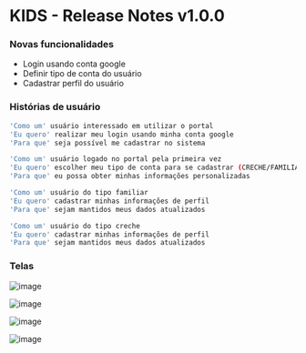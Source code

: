 # KIDS - Release Notes v1.0.0

### Novas funcionalidades
  - Login usando conta google
  - Definir tipo de conta do  usuário
  - Cadastrar perfil do usuário

### Histórias de usuário
```sh
'Como um' usuário interessado em utilizar o portal
'Eu quero' realizar meu login usando minha conta google
'Para que' seja possível me cadastrar no sistema
```
```sh
'Como um' usuário logado no portal pela primeira vez
'Eu quero' escolher meu tipo de conta para se cadastrar (CRECHE/FAMILIAR)
'Para que' eu possa obter minhas informações personalizadas
```
```sh
'Como um' usuário do tipo familiar
'Eu quero' cadastrar minhas informações de perfil
'Para que' sejam mantidos meus dados atualizados
```
```sh
'Como um' usuário do tipo creche
'Eu quero' cadastrar minhas informações de perfil
'Para que' sejam mantidos meus dados atualizados
```

### Telas
![image](https://user-images.githubusercontent.com/18357844/27759030-855f096c-5dfa-11e7-92e9-9cd0a95e86fb.png)

![image](https://user-images.githubusercontent.com/18357844/27759032-8ce13f84-5dfa-11e7-85a1-cbf6fb4a86f2.png)

![image](https://user-images.githubusercontent.com/18357844/27759048-ef5dc970-5dfa-11e7-8b65-929f0c83acfd.png)

![image](https://user-images.githubusercontent.com/18357844/27759033-95d4bfa8-5dfa-11e7-81ba-6bca58ecce69.png)


